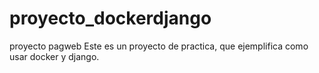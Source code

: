 # proyecto_dockerdjango
proyecto pagweb
Este es un proyecto de practica, que ejemplifica como usar docker y django.
